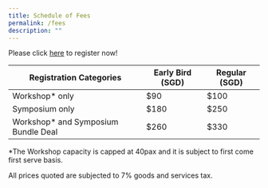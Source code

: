 ```yaml
---
title: Schedule of Fees
permalink: /fees
description: ""
---
```

Please click 
[here](https://www.sarbica2022.sg/registration/ ) to register now!

| Registration Categories | Early Bird (SGD) | Regular (SGD) |
| -------- | -------- | -------- |
| Workshop* only     | $90     | $100     |
| Symposium only     | $180     | $250     |
| Workshop* and Symposium Bundle Deal     | $260     | $330     |

*The Workshop capacity is capped at 40pax and it is subject to first come first serve basis.

All prices quoted are subjected to 7% goods and services tax.